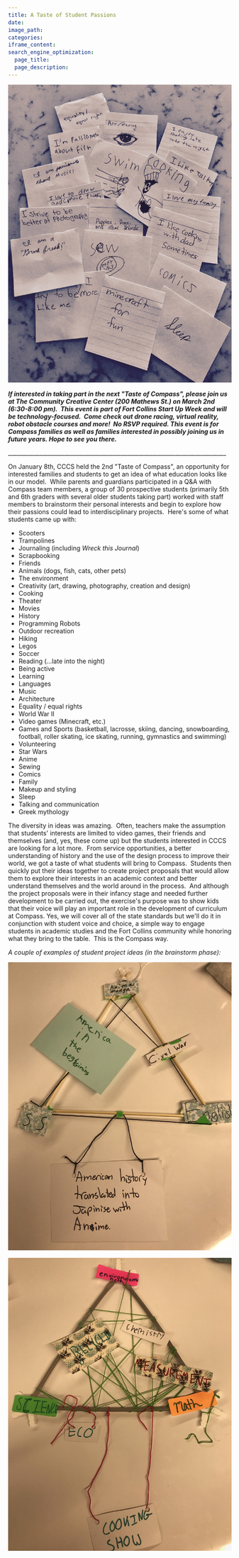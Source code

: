 ```yaml
---
title: A Taste of Student Passions
date:
image_path:
categories:
iframe_content:
search_engine_optimization:
  page_title:
  page_description:
---
```



![](/assets/images/versions/fullsizeoutput-5f0---x----2250-3000x---.jpeg)

***If interested in taking part in the next "Taste of Compass", please join us at The Community Creative Center (200 Mathews St.) on March 2nd (6:30-8:00 pm).&nbsp; This event is part of Fort Collins Start Up Week and will be technology-focused.&nbsp; Come check out drone racing, virtual reality, robot obstacle courses and more!&nbsp; No RSVP required. This event is for Compass families as well as families interested in possibly joining us in future years. Hope to see you there.***

\_\_\_\_\_\_\_\_\_\_\_\_\_\_\_\_\_\_\_\_\_\_\_\_\_\_\_\_\_\_\_\_\_\_\_\_\_\_\_\_\_\_\_\_\_\_\_\_\_\_\_\_\_\_\_\_\_\_\_\_\_\_\_\_\_\_\_\_\_\_\_\_\_\_\_\_\_

On January 8th, CCCS held the 2nd "Taste of Compass", an opportunity for interested families and students to get an idea of what education looks like in our model.&nbsp; While parents and guardians participated in a Q&A with Compass team members, a group of 30 prospective students (primarily 5th and 6th graders with several older students taking part) worked with staff members to brainstorm their personal interests and begin to explore how their passions could lead to interdisciplinary projects.&nbsp; Here's some of what students came up with:

* Scooters
* Trampolines
* Journaling (including *Wreck this Journal*)
* Scrapbooking
* Friends
* Animals (dogs, fish, cats, other pets)
* The environment
* Creativity (art, drawing, photography, creation and design)
* Cooking
* Theater
* Movies
* History
* Programming Robots
* Outdoor recreation
* Hiking
* Legos
* Soccer
* Reading (...late into the night)
* Being active
* Learning
* Languages
* Music
* Architecture
* Equality / equal rights
* World War II
* Video games (Minecraft, etc.)
* Games and Sports (basketball, lacrosse, skiing, dancing, snowboarding, football, roller skating, ice skating, running, gymnastics and swimming)
* Volunteering&nbsp;
* Star Wars
* Anime
* Sewing
* Comics
* Family
* Makeup and styling
* Sleep
* Talking and communication
* Greek mythology

The diversity in ideas was amazing.&nbsp; Often, teachers make the assumption that students' interests are limited to video games, their friends and themselves (and, yes, these come up) but the students interested in CCCS are looking for a lot more.&nbsp; From service opportunities, a better understanding of history and the use of the design process to improve their world, we got a taste of what students will bring to Compass.&nbsp; Students then quickly put their ideas together to create project proposals that would allow them to explore their interests in an academic context and better understand themselves and the world around in the process.&nbsp; And although the project proposals were in their infancy stage and needed further development to be carried out, the exercise's purpose was to show kids that their voice will play an important role in the development of curriculum at Compass. Yes, we will cover all of the state standards but we'll do it in conjunction with student voice and choice, a simple way to engage students in academic studies and the Fort Collins community while honoring what they bring to the table.&nbsp; This is the Compass way.

*A couple of examples of student project ideas (in the brainstorm phase):*

![](/assets/images/versions/fullsizeoutput-5f2---x----2250-2899x---.jpeg)

![](/assets/images/versions/fullsizeoutput-5f3---x----2247-2948x---.jpeg)